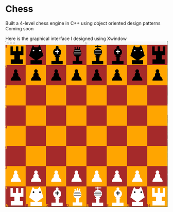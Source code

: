 # Chess
Built a 4-level chess engine in C++  using object oriented design patterns <br>
Coming soon

Here is the graphical interface I designed using Xwindow
![GUI_XWindow](GUI.png)

